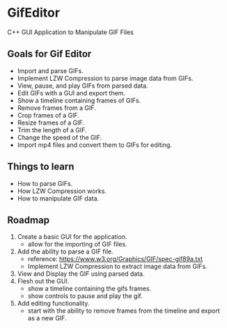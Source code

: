 # GifEditor
C++ GUI Application to Manipulate GIF Files

## Goals for Gif Editor

- Import and parse GIFs.
- Implement LZW Compression to parse image data from GIFs.
- View, pause, and play GIFs from parsed data.
- Edit GIFs with a GUI and export them.
- Show a timeline containing frames of GIFs.
- Remove frames from a GIF.
- Crop frames of a GIF.
- Resize frames of a GIF.
- Trim the length of a GIF.
- Change the speed of the GIF.
- Import mp4 files and convert them to GIFs for editing.

## Things to learn

- How to parse GIFs.
- How LZW Compression works.
- How to manipulate GIF data.

## Roadmap

1. Create a basic GUI for the application.
	- allow for the importing of GIF files.
1. Add the ability to parse a GIF file.
	- reference: https://www.w3.org/Graphics/GIF/spec-gif89a.txt
	- Implement LZW Compression to extract image data from GIFs.
2. View and Display the GIF using parsed data.
3. Flesh out the GUI.
	- show a timeline containing the gifs frames.
	- show controls to pause and play the gif.
4. Add editing functionality.
	- start with the ability to remove frames from the timeline and export as a new GIF.
